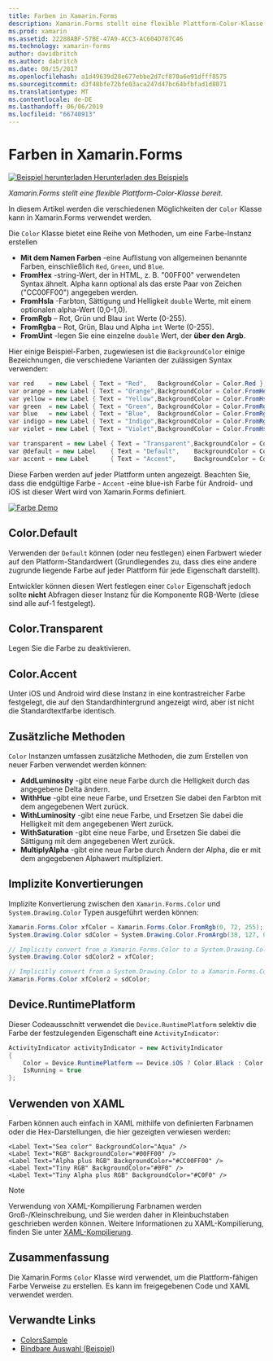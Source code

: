 ```yaml
---
title: Farben in Xamarin.Forms
description: Xamarin.Forms stellt eine flexible Plattform-Color-Klasse bereit. Dieser Artikel beschreibt die Funktionalität von Color-Klasse und Ihre Verwendung bereitgestellt.
ms.prod: xamarin
ms.assetid: 22288ABF-57BE-47A9-ACC3-AC604D787C46
ms.technology: xamarin-forms
author: davidbritch
ms.author: dabritch
ms.date: 08/15/2017
ms.openlocfilehash: a1d49639d28e677ebbe2d7cf870a6e91dfff8575
ms.sourcegitcommit: d3f48bfe72bfe03aca247d47bc64bfbfad1d8071
ms.translationtype: MT
ms.contentlocale: de-DE
ms.lasthandoff: 06/06/2019
ms.locfileid: "66740913"
---
```

# <a name="colors-in-xamarinforms"></a>Farben in Xamarin.Forms

[![Beispiel herunterladen](~/media/shared/download.png) Herunterladen des Beispiels](https://developer.xamarin.com/samples/xamarin-forms/WorkingWithColors)

_Xamarin.Forms stellt eine flexible Plattform-Color-Klasse bereit._

In diesem Artikel werden die verschiedenen Möglichkeiten der `Color` Klasse kann in Xamarin.Forms verwendet werden.

Die `Color` Klasse bietet eine Reihe von Methoden, um eine Farbe-Instanz erstellen

-  **Mit dem Namen Farben** -eine Auflistung von allgemeinen benannte Farben, einschließlich `Red`, `Green`, und `Blue`.
-  **FromHex** -string-Wert, der in HTML, z. B. "00FF00" verwendeten Syntax ähnelt. Alpha kann optional als das erste Paar von Zeichen ("CC00FF00") angegeben werden.
-  **FromHsla** -Farbton, Sättigung und Helligkeit `double` Werte, mit einem optionalen alpha-Wert (0,0-1,0).
-  **FromRgb** – Rot, Grün und Blau `int` Werte (0-255).
-  **FromRgba** – Rot, Grün, Blau und Alpha `int` Werte (0-255).
-  **FromUint** -legen Sie eine einzelne `double` Wert, der **über den Argb**.

Hier einige Beispiel-Farben, zugewiesen ist die `BackgroundColor` einige Bezeichnungen, die verschiedene Varianten der zulässigen Syntax verwenden:

```csharp
var red    = new Label { Text = "Red",   BackgroundColor = Color.Red };
var orange = new Label { Text = "Orange",BackgroundColor = Color.FromHex("FF6A00") };
var yellow = new Label { Text = "Yellow",BackgroundColor = Color.FromHsla(0.167, 1.0, 0.5, 1.0) };
var green  = new Label { Text = "Green", BackgroundColor = Color.FromRgb (38, 127, 0) };
var blue   = new Label { Text = "Blue",  BackgroundColor = Color.FromRgba(0, 38, 255, 255) };
var indigo = new Label { Text = "Indigo",BackgroundColor = Color.FromRgb (0, 72, 255) };
var violet = new Label { Text = "Violet",BackgroundColor = Color.FromHsla(0.82, 1, 0.25, 1) };

var transparent = new Label { Text = "Transparent",BackgroundColor = Color.Transparent };
var @default = new Label    { Text = "Default",    BackgroundColor = Color.Default };
var accent = new Label      { Text = "Accent",     BackgroundColor = Color.Accent };
```

Diese Farben werden auf jeder Plattform unten angezeigt. Beachten Sie, dass die endgültige Farbe - `Accent` -eine blue-ish Farbe für Android- und iOS ist dieser Wert wird von Xamarin.Forms definiert.

 [![Farbe Demo](colors-images/colors-sml.png "Farbe Demo")](colors-images/colors.png#lightbox "Farbe-Demo")

## <a name="colordefault"></a>Color.Default

Verwenden der `Default` können (oder neu festlegen) einen Farbwert wieder auf den Platform-Standardwert (Grundlegendes zu, dass dies eine andere zugrunde liegende Farbe auf jeder Plattform für jede Eigenschaft darstellt).

Entwickler können diesen Wert festlegen einer `Color` Eigenschaft jedoch sollte **nicht** Abfragen dieser Instanz für die Komponente RGB-Werte (diese sind alle auf-1 festgelegt).

## <a name="colortransparent"></a>Color.Transparent

Legen Sie die Farbe zu deaktivieren.

## <a name="coloraccent"></a>Color.Accent

Unter iOS und Android wird diese Instanz in eine kontrastreicher Farbe festgelegt, die auf den Standardhintergrund angezeigt wird, aber ist nicht die Standardtextfarbe identisch.

## <a name="additional-methods"></a>Zusätzliche Methoden

`Color` Instanzen umfassen zusätzliche Methoden, die zum Erstellen von neuer Farben verwendet werden können:

-  **AddLuminosity** -gibt eine neue Farbe durch die Helligkeit durch das angegebene Delta ändern.
-  **WithHue** -gibt eine neue Farbe, und Ersetzen Sie dabei den Farbton mit dem angegebenen Wert zurück.
-  **WithLuminosity** -gibt eine neue Farbe, und Ersetzen Sie dabei die Helligkeit mit dem angegebenen Wert zurück.
-  **WithSaturation** -gibt eine neue Farbe, und Ersetzen Sie dabei die Sättigung mit dem angegebenen Wert zurück.
-  **MultiplyAlpha** -gibt eine neue Farbe durch Ändern der Alpha, die er mit dem angegebenen Alphawert multipliziert.

## <a name="implicit-conversions"></a>Implizite Konvertierungen

Implizite Konvertierung zwischen den `Xamarin.Forms.Color` und `System.Drawing.Color` Typen ausgeführt werden können:

```csharp
Xamarin.Forms.Color xfColor = Xamarin.Forms.Color.FromRgb(0, 72, 255);
System.Drawing.Color sdColor = System.Drawing.Color.FromArgb(38, 127, 0);

// Implicity convert from a Xamarin.Forms.Color to a System.Drawing.Color
System.Drawing.Color sdColor2 = xfColor;

// Implicitly convert from a System.Drawing.Color to a Xamarin.Forms.Color
Xamarin.Forms.Color xfColor2 = sdColor;
```

## <a name="deviceruntimeplatform"></a>Device.RuntimePlatform

Dieser Codeausschnitt verwendet die `Device.RuntimePlatform` selektiv die Farbe der festzulegenden Eigenschaft eine `ActivityIndicator`:

```csharp
ActivityIndicator activityIndicator = new ActivityIndicator
{
    Color = Device.RuntimePlatform == Device.iOS ? Color.Black : Color.Default,
    IsRunning = true
};
```

## <a name="using-from-xaml"></a>Verwenden von XAML

Farben können auch einfach in XAML mithilfe von definierten Farbnamen oder die Hex-Darstellungen, die hier gezeigten verwiesen werden:

```xaml
<Label Text="Sea color" BackgroundColor="Aqua" />
<Label Text="RGB" BackgroundColor="#00FF00" />
<Label Text="Alpha plus RGB" BackgroundColor="#CC00FF00" />
<Label Text="Tiny RGB" BackgroundColor="#0F0" />
<Label Text="Tiny Alpha plus RGB" BackgroundColor="#C0F0" />
```

> [!NOTE]
> Verwendung von XAML-Kompilierung Farbnamen werden Groß-/Kleinschreibung, und Sie werden daher in Kleinbuchstaben geschrieben werden können. Weitere Informationen zu XAML-Kompilierung, finden Sie unter [XAML-Kompilierung](~/xamarin-forms/xaml/xamlc.md).

## <a name="summary"></a>Zusammenfassung

Die Xamarin.Forms `Color` Klasse wird verwendet, um die Plattform-fähigen Farbe Verweise zu erstellen. Es kann im freigegebenen Code und XAML verwendet werden.


## <a name="related-links"></a>Verwandte Links

- [ColorsSample](https://developer.xamarin.com/samples/xamarin-forms/WorkingWithColors)
- [Bindbare Auswahl (Beispiel)](https://developer.xamarin.com/samples/xamarin-forms/UserInterface/BindablePicker/)
